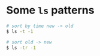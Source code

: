 # Some `ls` patterns

```sh
# sort by time new -> old
$ ls -t -1

# sort old -> new
$ ls -tr -1
```


